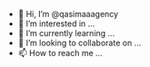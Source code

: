 - 👋 Hi, I’m @qasimaaagency
- 👀 I’m interested in ...
- 🌱 I’m currently learning ...
- 💞️ I’m looking to collaborate on ...
- 📫 How to reach me ...

<!---
qasimaaagency/qasimaaagency is a ✨ special ✨ repository because its `README.md` (this file) appears on your GitHub profile.
You can click the Preview link to take a look at your changes.
--->
